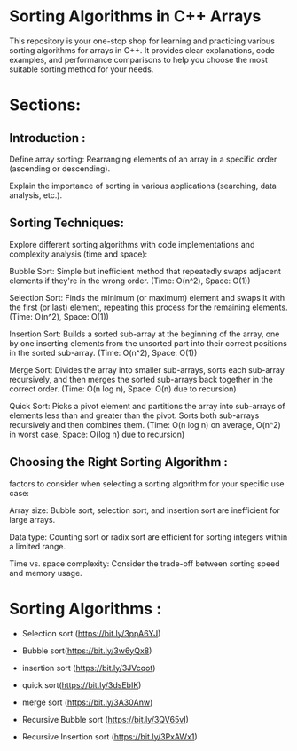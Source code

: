 # Sorting Algorithms in C++ Arrays

This repository is your one-stop shop for learning and practicing various sorting algorithms for arrays in C++. It provides clear explanations, code examples, and performance comparisons to help you choose the most suitable sorting method for your needs.

# Sections:

## Introduction : 

Define array sorting: Rearranging elements of an array in a specific order (ascending or descending).

Explain the importance of sorting in various applications (searching, data analysis, etc.).

## Sorting Techniques:

Explore different sorting algorithms with code implementations and complexity analysis (time and space):

Bubble Sort: Simple but inefficient method that repeatedly swaps adjacent elements if they're in the wrong order. (Time: O(n^2), Space: O(1))

Selection Sort: Finds the minimum (or maximum) element and swaps it with the first (or last) element, repeating this process for the remaining elements. (Time: O(n^2), Space: O(1))

Insertion Sort: Builds a sorted sub-array at the beginning of the array, one by one inserting elements from the unsorted part into their correct positions in the sorted sub-array. (Time: O(n^2), Space: O(1))

Merge Sort: Divides the array into smaller sub-arrays, sorts each sub-array recursively, and then merges the sorted sub-arrays back together in the correct order. (Time: O(n log n), Space: O(n) due to recursion)

Quick Sort: Picks a pivot element and partitions the array into sub-arrays of elements less than and greater than the pivot. Sorts both sub-arrays recursively and then combines them. (Time: O(n log n) on average,
O(n^2) in worst case, Space: O(log n) due to recursion)

## Choosing the Right Sorting Algorithm :

factors to consider when selecting a sorting algorithm for your specific use case:

Array size: Bubble sort, selection sort, and insertion sort are inefficient for large arrays.

Data type: Counting sort or radix sort are efficient for sorting integers within a limited range.

Time vs. space complexity: Consider the trade-off between sorting speed and memory usage.

# Sorting Algorithms : 

- Selection sort (https://bit.ly/3ppA6YJ)

- Bubble sort(https://bit.ly/3w6yQx8)

- insertion sort (https://bit.ly/3JVcqot)

- quick sort(https://bit.ly/3dsEbIK)

- merge sort (https://bit.ly/3A30Anw)

- Recursive Bubble sort (https://bit.ly/3QV65vI)

- Recursive Insertion sort (https://bit.ly/3PxAWx1)

